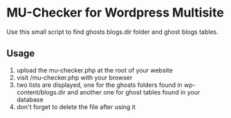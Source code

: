 # MU-Checker for Wordpress Multisite
Use this small script to find ghosts blogs.dir folder and ghost blogs tables.
## Usage
1. upload the mu-checker.php at the root of your website
2. visit /mu-checker.php with your browser
3. two lists are displayed, one for the ghosts folders found in wp-content/blogs.dir and another one for ghost tables found in your database
4. don't forget to delete the file after using it
